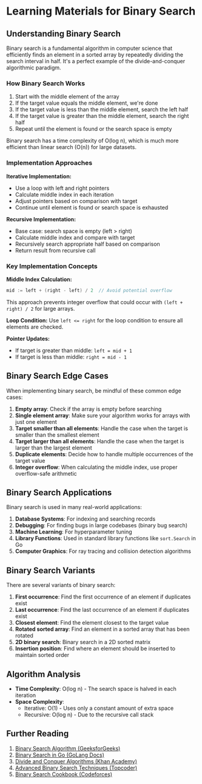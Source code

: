# Learning Materials for Binary Search

## Understanding Binary Search

Binary search is a fundamental algorithm in computer science that efficiently finds an element in a sorted array by repeatedly dividing the search interval in half. It's a perfect example of the divide-and-conquer algorithmic paradigm.

### How Binary Search Works

1. Start with the middle element of the array
2. If the target value equals the middle element, we're done
3. If the target value is less than the middle element, search the left half
4. If the target value is greater than the middle element, search the right half
5. Repeat until the element is found or the search space is empty

Binary search has a time complexity of O(log n), which is much more efficient than linear search (O(n)) for large datasets.

### Implementation Approaches

**Iterative Implementation:**
- Use a loop with left and right pointers
- Calculate middle index in each iteration
- Adjust pointers based on comparison with target
- Continue until element is found or search space is exhausted

**Recursive Implementation:**
- Base case: search space is empty (left > right)
- Calculate middle index and compare with target
- Recursively search appropriate half based on comparison
- Return result from recursive call

### Key Implementation Concepts

**Middle Index Calculation:**
```go
mid := left + (right - left) / 2  // Avoid potential overflow
```
This approach prevents integer overflow that could occur with `(left + right) / 2` for large arrays.

**Loop Condition:**
Use `left <= right` for the loop condition to ensure all elements are checked.

**Pointer Updates:**
- If target is greater than middle: `left = mid + 1`
- If target is less than middle: `right = mid - 1`

## Binary Search Edge Cases

When implementing binary search, be mindful of these common edge cases:

1. **Empty array**: Check if the array is empty before searching
2. **Single element array**: Make sure your algorithm works for arrays with just one element
3. **Target smaller than all elements**: Handle the case when the target is smaller than the smallest element
4. **Target larger than all elements**: Handle the case when the target is larger than the largest element
5. **Duplicate elements**: Decide how to handle multiple occurrences of the target value
6. **Integer overflow**: When calculating the middle index, use proper overflow-safe arithmetic

## Binary Search Applications

Binary search is used in many real-world applications:

1. **Database Systems**: For indexing and searching records
2. **Debugging**: For finding bugs in large codebases (binary bug search)
3. **Machine Learning**: For hyperparameter tuning
4. **Library Functions**: Used in standard library functions like `sort.Search` in Go
5. **Computer Graphics**: For ray tracing and collision detection algorithms

## Binary Search Variants

There are several variants of binary search:

1. **First occurrence**: Find the first occurrence of an element if duplicates exist
2. **Last occurrence**: Find the last occurrence of an element if duplicates exist
3. **Closest element**: Find the element closest to the target value
4. **Rotated sorted array**: Find an element in a sorted array that has been rotated
5. **2D binary search**: Binary search in a 2D sorted matrix
6. **Insertion position**: Find where an element should be inserted to maintain sorted order

## Algorithm Analysis

- **Time Complexity**: O(log n) - The search space is halved in each iteration
- **Space Complexity**: 
  - Iterative: O(1) - Uses only a constant amount of extra space
  - Recursive: O(log n) - Due to the recursive call stack

## Further Reading

1. [Binary Search Algorithm (GeeksforGeeks)](https://www.geeksforgeeks.org/binary-search/)
2. [Binary Search in Go (GoLang Docs)](https://pkg.go.dev/sort#Search)
3. [Divide and Conquer Algorithms (Khan Academy)](https://www.khanacademy.org/computing/computer-science/algorithms/merge-sort/a/divide-and-conquer-algorithms)
4. [Advanced Binary Search Techniques (Topcoder)](https://www.topcoder.com/community/competitive-programming/tutorials/binary-search/)
5. [Binary Search Cookbook (Codeforces)](https://codeforces.com/blog/entry/9901) 